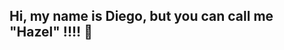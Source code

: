 ## Hi, my name is Diego, but you can call me "Hazel" !!!! 👋

<!--
**hazelovesuuu/hazelovesuuu** is a ✨ _special_ ✨ repository because its `README.md` (this file) appears on your GitHub profile.

Here are some ideas to get you started:

- 🔭 I’m currently working on ... repositories
- 🌱 I’m currently learning ... programing languages.
- 🤔 I’m looking for help with ... my reposytor
- 💬 Ask me about ... ask me anything, don´t be afraid !!!
- 📫 How to reach me: ... by linkedln :) !!!
- 😄 Pronouns: ... he/him !!!
-->
